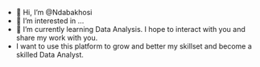 - 👋 Hi, I’m @Ndabakhosi
- 👀 I’m interested in ...
- 🌱 I’m currently learning Data Analysis. I hope to interact with you and share my work with you. 
- I want to use this platform to grow and better my skillset and become a skilled Data Analyst.

<!---
Ndabakhosi/Ndabakhosi is a ✨ special ✨ repository because its `README.md` (this file) appears on your GitHub profile.
You can click the Preview link to take a look at your changes.
--->
